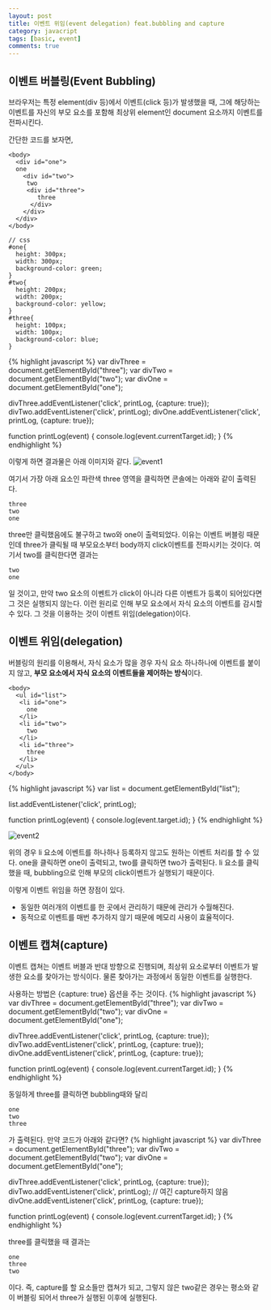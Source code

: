 ```yaml
---
layout: post
title: 이벤트 위임(event delegation) feat.bubbling and capture
category: javacript
tags: [basic, event]
comments: true 
--- 
```


## 이벤트 버블링(Event Bubbling)
브라우저는 특정 element(div 등)에서 이벤트(click 등)가 발생했을 때, 그에 해당하는 이벤트를 자신의 부모 요소를 포함해 최상위 element인 document 요소까지 이벤트를 전파시킨다.

간단한 코드를 보자면,
```
<body>
  <div id="one">
  one
    <div id="two">
     two
     <div id="three">
        three
      </div>
    </div>
  </div>
</body>
```

```
// css
#one{
  height: 300px;
  width: 300px;
  background-color: green;
}
#two{
  height: 200px;
  width: 200px;
  background-color: yellow;
}
#three{
  height: 100px;
  width: 100px;
  background-color: blue;
}
````

{% highlight javascript %}
var divThree = document.getElementById("three");
var divTwo = document.getElementById("two");
var divOne = document.getElementById("one");

divThree.addEventListener('click', printLog, {capture: true});
divTwo.addEventListener('click', printLog);
divOne.addEventListener('click', printLog, {capture: true});

function printLog(event) {
	console.log(event.currentTarget.id);
}
{% endhighlight %}

이렇게 하면 결과물은 아래 이미지와 같다.
![event1](/public/img/event/event1.JPG)

여기서 가장 아래 요소인 파란색 three 영역을 클릭하면 콘솔에는 아래와 같이 출력된다.
```
three
two
one
```

three만 클릭했음에도 불구하고 two와 one이 출력되었다. 이유는 이벤트 버블링 때문인데 three가 클릭될 때 부모요소부터 body까지 click이벤트를 전파시키는 것이다. 여기서 two를 클릭한다면 결과는
```
two 
one
```
일 것이고, 만약 two 요소의 이벤트가 click이 아니라 다른 이벤트가 등록이 되어있다면 그 것은 실행되지 않는다. 이런 원리로 인해 부모 요소에서 자식 요소의 이벤트를 감시할 수 있다. 그 것을 이용하는 것이 이벤트 위임(delegation)이다.



## 이벤트 위임(delegation)
버블링의 원리를 이용해서, 자식 요소가 많을 경우 자식 요소 하나하나에 이벤트를 붙이지 않고, **부모 요소에서 자식 요소의 이벤트들을 제어하는 방식**이다.

```
<body>
  <ul id="list">
   <li id="one">
     one
   </li>
   <li id="two">
     two
   </li>
   <li id="three">
     three
   </li>
  </ul>
</body>
```
{% highlight javascript %}
var list = document.getElementById("list");


list.addEventListener('click', printLog);


function printLog(event) {
 console.log(event.target.id);
}
{% endhighlight %}

![event2](/public/img/event/event2.JPG)

위의 경우 li 요소에 이벤트를 하나하나 등록하지 않고도 원하는 이벤트 처리를 할 수 있다. one을 클릭하면 one이 출력되고, two를 클릭하면 two가 출력된다.
li 요소를 클릭했을 때, bubbling으로 인해 부모의 click이벤트가 실행되기 때문이다. 

이렇게 이벤트 위임을 하면 장점이 있다.
* 동일한 여러개의 이벤트를 한 곳에서 관리하기 때문에 관리가 수월해진다.
* 동적으로 이벤트를 매번 추가하지 않기 때문에 메모리 사용이 효율적이다.

## 이벤트 캡쳐(capture)
이벤트 캡쳐는 이벤트 버블과 반대 방향으로 진행되며, 최상위 요소로부터 이벤트가 발생한 요소를 찾아가는 방식이다. 물론 찾아가는 과정에서 동일한 이벤트를 실행한다.

사용하는 방법은 {capture: true} 옵션을 주는 것이다.
{% highlight javascript %}
var divThree = document.getElementById("three");
var divTwo = document.getElementById("two");
var divOne = document.getElementById("one");

divThree.addEventListener('click', printLog, {capture: true});
divTwo.addEventListener('click', printLog, {capture: true});
divOne.addEventListener('click', printLog, {capture: true});

function printLog(event) {
	console.log(event.currentTarget.id);
}
{% endhighlight %}

동일하게 three를 클릭하면 bubbling때와 달리
```
one
two
three
```
가 출력된다. 만약 코드가 아래와 같다면?
{% highlight javascript %}
var divThree = document.getElementById("three");
var divTwo = document.getElementById("two");
var divOne = document.getElementById("one");

divThree.addEventListener('click', printLog, {capture: true});
divTwo.addEventListener('click', printLog); // 여긴 capture하지 않음
divOne.addEventListener('click', printLog, {capture: true});

function printLog(event) {
	console.log(event.currentTarget.id);
}
{% endhighlight %}

three를 클릭했을 때 결과는 
```
one
three
two
```
이다. 즉, capture를 할 요소들만 캡쳐가 되고, 그렇지 않은 two같은 경우는 평소와 같이 버블링 되어서 three가 실행된 이후에 실행된다.
